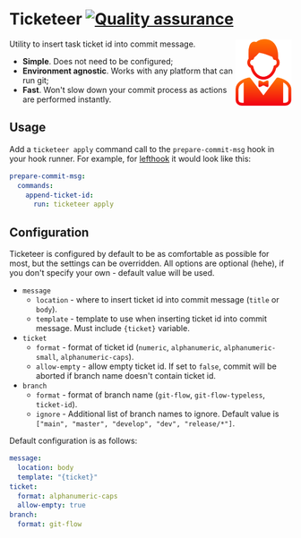# Ticketeer [![Quality assurance](https://github.com/mishamyrt/ticketeer/actions/workflows/quality-assurance.yaml/badge.svg)](https://github.com/mishamyrt/ticketeer/actions/workflows/quality-assurance.yaml)

<img src="./docs/logo.svg" align="right" width="100" />

Utility to insert task ticket id into commit message.

- **Simple**. Does not need to be configured;
- **Environment agnostic**. Works with any platform that can run git;
- **Fast**. Won't slow down your commit process as actions are performed instantly.

## Usage

Add a `ticketeer apply` command call to the `prepare-commit-msg` hook in your hook runner.
For example, for [lefthook](https://github.com/evilmartians/lefthook/tree/master) it would look like this:

```yaml
prepare-commit-msg:
  commands:
    append-ticket-id:
      run: ticketeer apply
```

## Configuration

Ticketeer is configured by default to be as comfortable as possible for most, but the settings can be overridden. All options are optional (hehe), if you don't specify your own - default value will be used.

- `message`
  - `location` - where to insert ticket id into commit message (`title` or `body`).
  - `template` - template to use when inserting ticket id into commit message. Must include `{ticket}` variable.
- `ticket`
  - `format` - format of ticket id (`numeric`, `alphanumeric`, `alphanumeric-small`, `alphanumeric-caps`).
  - `allow-empty` - allow empty ticket id. If set to `false`, commit will be aborted if branch name doesn't contain ticket id.
- `branch`
  - `format` - format of branch name (`git-flow`, `git-flow-typeless`, `ticket-id`).
  - `ignore` - Additional list of branch names to ignore. Default value is `["main", "master", "develop", "dev", "release/*"]`.

Default configuration is as follows:

```yaml
message:
  location: body
  template: "{ticket}"
ticket:
  format: alphanumeric-caps
  allow-empty: true
branch:
  format: git-flow
```
